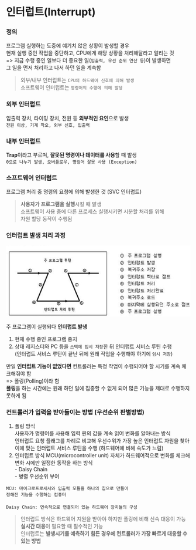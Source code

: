 # 인터럽트(Interrupt)

### 정의    
프로그램 실행하는 도중에 예기치 않은 상황이 발생할 경우         
현재 실행 중인 작업을 중단하고, CPU에게 해당 상황을 처리해달라고 알리는 것      
=> 지금 수행 중인 일보다 더 중요한 일(`입출력, 우선 순위 연산 등`)이 발생하면       
그 일을 먼저 처리하고 나서 하던 일을 계속함     

> 외부/내부 인터럽트는 `CPU의 하드웨어 신호에 의해 발생`        
> 소프트웨어 인터럽트는 `명령어의 수행에 의해 발생`     


### 외부 인터럽트 
입출력 장치, 타이밍 장치, 전원 등 **외부적인 요인**으로 발생        
`전원 이상, 기계 착오, 외부 신호, 입출력`

### 내부 인터럽트
**Trap**이라고 부르며, **잘못된 명령이나 데이터를 사용**할 때 발생      
`0으로 나누기 발생, 오버플로우, 명렁어 잘못 사용 (Exception)`

### 소프트웨어 인터럽트
프로그램 처리 중 명령의 요청에 의해 발생한 것 (SVC 인터럽트)
> **사용자가 프로그램을 실행**시킬 때 발생      
> 소프트웨어 사용 중에 다른 프로세스 실행시키면 시분할 처리를 위해      
> 자원 할당 동작이 수행됨

### 인터럽트 발생 처리 과정
![interrupt.png](../resource/interrupt.png)     
        
주 프로그램이 실행되다 **인터럽트 발생**
1. 현재 수행 중인 프로그램 중지
2. 상태 레지스터와 PC 등을 `스택에 임시 저장`한 뒤 인터럽트 서비스 루틴 수행      
(인터럽트 서비스 루틴이 끝난 뒤에 원래 작업을 수행해야 하기에 `임시 저장`)      

만일 **인터럽트 기능이 없었다면** 컨트롤러는 특정 작업이 수행되어야 할 시기를 계속 체크해줘야 함     
=> 폴링(Polling)이라 함     
**폴링**을 하는 시간에는 원래 하던 일에 집중할 수 없게 되어 많은 기능을 제대로 수행하지 못하게 됨       

### 컨트롤러가 입력을 받아들이는 방법 (우선순위 판별방법)
1. 폴링 방식        
사용자가 명령어를 사용해 입력 핀의 값을 계속 읽어 변화를 알아내는 방식      
인터럽트 요청 플래그를 차례로 비교해 우선수위가 가장 높은 인터럽트 자원을 찾아      
이에 맞는 인터럽트 서비스 루틴을 수행 (하드웨어에 비해 속도가 느림)
2. 인터럽트 방식
MCU(microcontroller unit) 자체가 하드웨어적으로 변화를 체크해 변화 시에만 일정한 동작을 하는 방식              
        - Daisy Chain           
        - 병렬 우선순위 부여

<code>MCU: 마이크로프로세서와 입출력 모듈을 하나의 칩으로 만들어 정해진 기능을 수행하는 컴퓨터      
Daisy Chain: 연속적으로 연결되어 있는 하드웨어 장치들의 구성
</code>

> 인터럽트 방식은 하드웨어 지원을 받아야 하지만 폴링에 비해 신속 대응이 가능        
> **실시간 대응**이 필요할 때 필수적인 기능     
> 인터럽트는 **발생시기를 예측하기 힘든 경우에 컨트롤러가 가장 빠르게 대응할 수 있는 방법**
